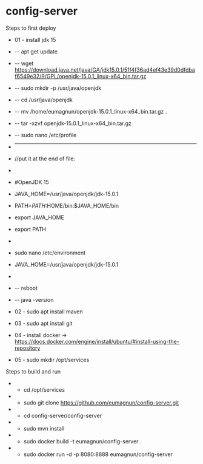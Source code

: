 # config-server

Steps to first deploy

* 01 - install jdk 15
* -- apt get update
* -- wget https://download.java.net/java/GA/jdk15.0.1/51f4f36ad4ef43e39d0dfdbaf6549e32/9/GPL/openjdk-15.0.1_linux-x64_bin.tar.gz
* -- sudo mkdir -p /usr/java/openjdk
* -- cd /usr/java/openjdk
* -- mv /home/eumagnun/openjdk-15.0.1_linux-x64_bin.tar.gz .
* -- tar -xzvf openjdk-15.0.1_linux-x64_bin.tar.gz 
* -- sudo nano /etc/profile

* ---
* //put it at the end of file:
*
* #OpenJDK 15
* JAVA_HOME=/usr/java/openjdk/jdk-15.0.1
* PATH=$PATH:$HOME/bin:$JAVA_HOME/bin
* export JAVA_HOME
* export PATH
* 
* sudo nano /etc/environment
* JAVA_HOME=/usr/java/openjdk/jdk-15.0.1
*
* -- reboot
* -- java -version
* 02 - sudo apt install maven
* 03 - sudo apt install git
* 04 - install docker -> https://docs.docker.com/engine/install/ubuntu/#install-using-the-repository
* 05 - sudo mkdir /opt/services



Steps to build and run
* - cd /opt/services
* - sudo git clone https://github.com/eumagnun/config-server.git
* - cd config-server/config-server
* - sudo mvn install
* - sudo docker build -t eumagnun/config-server .
* - sudo docker run -d -p 8080:8888 eumagnun/config-server
